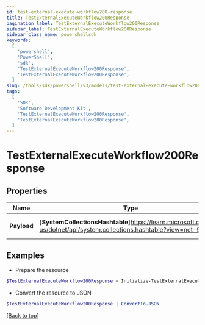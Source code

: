 ```yaml
---
id: test-external-execute-workflow200-response
title: TestExternalExecuteWorkflow200Response
pagination_label: TestExternalExecuteWorkflow200Response
sidebar_label: TestExternalExecuteWorkflow200Response
sidebar_class_name: powershellsdk
keywords:
  [
    'powershell',
    'PowerShell',
    'sdk',
    'TestExternalExecuteWorkflow200Response',
    'TestExternalExecuteWorkflow200Response',
  ]
slug: /tools/sdk/powershell/v3/models/test-external-execute-workflow200-response
tags:
  [
    'SDK',
    'Software Development Kit',
    'TestExternalExecuteWorkflow200Response',
    'TestExternalExecuteWorkflow200Response',
  ]
---
```


# TestExternalExecuteWorkflow200Response

## Properties

| Name | Type | Description | Notes |
| --- | --- | --- | --- |
| **Payload** | [**SystemCollectionsHashtable**]https://learn.microsoft.com/en-us/dotnet/api/system.collections.hashtable?view=net-9.0 | The input that was received | [optional] |

## Examples

- Prepare the resource

```powershell
$TestExternalExecuteWorkflow200Response = Initialize-TestExternalExecuteWorkflow200Response  -Payload {test=hello world}
```

- Convert the resource to JSON

```powershell
$TestExternalExecuteWorkflow200Response | ConvertTo-JSON
```

[[Back to top]](#)
